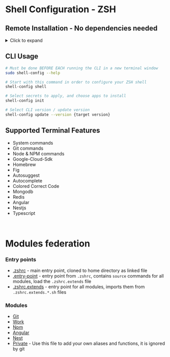 # Shell Configuration - ZSH

## Remote Installation - No dependencies needed

<details>
<summary>Click to expand</summary>

### CLI Installation

```bash
sudo cd
function get_remote_execute_file() {
  local file_path="$1"
  local url="https://raw.githubusercontent.com/avivbens/shell-config/master/$file_path"
  local response=$(curl -s "$url")
  echo "$response"
}

get_remote_execute_file "src/scripts/init.sh" | sh
```

</details>

## CLI Usage

```bash
# Must be done BEFORE EACH running the CLI in a new terminal window
sudo shell-config --help
```

```bash
# Start with this command in order to configure your ZSH shell
shell-config shell
```

```bash
# Select secrets to apply, and choose apps to install
shell-config init
```

```bash
# Select CLI version / update version
shell-config update --version {target version}
```

## Supported Terminal Features

-   System commands
-   Git commands
-   Node & NPM commands
-   Google-Cloud-Sdk
-   Homebrew
-   Fig
-   Autosuggest
-   Autocomplete
-   Colored Correct Code
-   Mongodb
-   Redis
-   Angular
-   Nestjs
-   Typescript

<br>

# Modules federation

### Entry points

-   [.zshrc](zsh/.zshrc) - main entry point, cloned to home directory as linked file
-   [.entry-point](zsh/.entry-point.sh) - entry point from `.zshrc`, contains `source` commands for all modules, load the `.zshrc.extends` file
-   [.zshrc.extends](zsh/.zshrc.extends.sh) - entry point for all modules, imports them from `.zshrc.extends.*.sh` files

### Modules

-   [Git](zsh/extends/.zshrc.extends.git.sh)
-   [Work](zsh/extends/.zshrc.extends.work.sh)
-   [Npm](zsh/extends/.zshrc.extends.npm.sh)
-   [Angular](zsh/extends/.zshrc.extends.angular.sh)
-   [Nest](zsh/extends/.zshrc.extends.nest.sh)
-   [Private](zsh/extends/.zshrc.extends.private.sh) - Use this file to add your own aliases and functions, it is ignored by git
